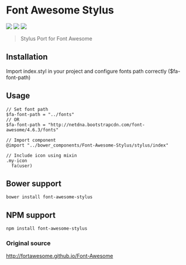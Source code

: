 Font Awesome Stylus
===================
<p align="left">
  <a href="https://www.npmjs.com/package/font-awesome-stylus"><img src="https://img.shields.io/npm/v/font-awesome-stylus.svg?style=flat-square"></a>
  <a href="http://bower.io/search/?q=font-awesome-stylus"><img src="https://img.shields.io/bower/v/font-awesome-stylus.svg?style=flat-square"></a>
  <a href="https://github.com/raulghm/font-awesome-stylus/stargazers"><img src="http://img.shields.io/npm/dm/font-awesome-stylus.svg?style=flat-square"></a>
</p>


> Stylus Port for Font Awesome

## Installation
Import index.styl in your project and configure fonts path correctly ($fa-font-path)

## Usage

```stylus
// Set font path
$fa-font-path = "../fonts"
// OR
$fa-font-path = "http://netdna.bootstrapcdn.com/font-awesome/4.6.3/fonts"

// Import component
@import "../bower_components/Font-Awesome-Stylus/stylus/index"

// Include icon using mixin
.my-icon
  fa(user)
```

## Bower support
```
bower install font-awesome-stylus
```
## NPM support
```
npm install font-awesome-stylus
```
### Original source
http://fortawesome.github.io/Font-Awesome
